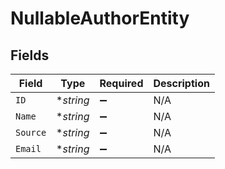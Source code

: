 # NullableAuthorEntity


## Fields

| Field              | Type               | Required           | Description        |
| ------------------ | ------------------ | ------------------ | ------------------ |
| `ID`               | **string*          | :heavy_minus_sign: | N/A                |
| `Name`             | **string*          | :heavy_minus_sign: | N/A                |
| `Source`           | **string*          | :heavy_minus_sign: | N/A                |
| `Email`            | **string*          | :heavy_minus_sign: | N/A                |
